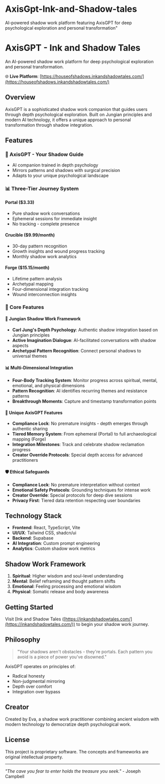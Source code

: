 # AxisGpt-Ink-and-Shadow-tales
AI-powered shadow work platform featuring AxisGPT for deep psychological exploration and personal transformation"
# AxisGPT - Ink and Shadow Tales

An AI-powered shadow work platform for deep psychological exploration and personal transformation.

🌐 **Live Platform**: [https://houseofshadows.inkandshadowtales.com/](https://houseofshadows.inkandshadowtales.com/)

## Overview

AxisGPT is a sophisticated shadow work companion that guides users through depth psychological exploration. Built on Jungian principles and modern AI technology, it offers a unique approach to personal transformation through shadow integration.

## Features

### 🔮 AxisGPT - Your Shadow Guide
- AI companion trained in depth psychology
- Mirrors patterns and shadows with surgical precision
- Adapts to your unique psychological landscape

### 📊 Three-Tier Journey System

#### Portal ($3.33)
- Pure shadow work conversations
- Ephemeral sessions for immediate insight
- No tracking - complete presence

#### Crucible ($9.99/month)
- 30-day pattern recognition
- Growth insights and wound progress tracking
- Monthly shadow work analytics

#### Forge ($15.15/month)
- Lifetime pattern analysis
- Archetypal mapping
- Four-dimensional integration tracking
- Wound interconnection insights

### 🎯 Core Features

#### 🧠 Jungian Shadow Work Framework
- **Carl Jung's Depth Psychology**: Authentic shadow integration based on Jungian principles
- **Active Imagination Dialogue**: AI-facilitated conversations with shadow aspects
- **Archetypal Pattern Recognition**: Connect personal shadows to universal themes

#### 📊 Multi-Dimensional Integration
- **Four-Body Tracking System**: Monitor progress across spiritual, mental, emotional, and physical dimensions
- **Pattern Recognition**: AI identifies recurring themes and resistance patterns
- **Breakthrough Moments**: Capture and timestamp transformation points

#### 🔮 Unique AxisGPT Features
- **Compliance Lock**: No premature insights - depth emerges through authentic sharing
- **Tiered Memory System**: From ephemeral (Portal) to full archaeological mapping (Forge)
- **Integration Milestones**: Track and celebrate shadow reclamation progress
- **Creator Override Protocols**: Special depth access for advanced practitioners

#### 🛡️ Ethical Safeguards
- **Compliance Lock**: No premature interpretation without context
- **Emotional Safety Protocols**: Grounding techniques for intense work
- **Creator Override**: Special protocols for deep dive sessions
- **Privacy First**: Tiered data retention respecting user boundaries

## Technology Stack

- **Frontend**: React, TypeScript, Vite
- **UI/UX**: Tailwind CSS, shadcn/ui
- **Backend**: Supabase
- **AI Integration**: Custom prompt engineering
- **Analytics**: Custom shadow work metrics

## Shadow Work Framework

1. **Spiritual**: Higher wisdom and soul-level understanding
2. **Mental**: Belief reframing and thought pattern shifts
3. **Emotional**: Feeling processing and emotional wisdom
4. **Physical**: Somatic release and body awareness

## Getting Started

Visit [Ink and Shadow Tales ([https://inkandshadowtales.com/](https://inkandshadowtales.com/)) to begin your shadow work journey.

## Philosophy

> "Your shadows aren't obstacles - they're portals. Each pattern you avoid is a piece of power you've disowned."

AxisGPT operates on principles of:
- Radical honesty
- Non-judgmental mirroring
- Depth over comfort
- Integration over bypass

## Creator

Created by Eva, a shadow work practitioner combining ancient wisdom with modern technology to democratize depth psychological work.

## License

This project is proprietary software. The concepts and frameworks are original intellectual property.

---

*"The cave you fear to enter holds the treasure you seek."* - Joseph Campbell
